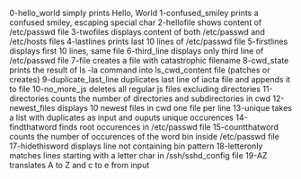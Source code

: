 0-hello_world simply prints Hello, World
1-confused_smiley prints a confused smiley, escaping special char
2-hellofile shows content of /etc/passwd file
3-twofiles displays content of both /etc/passwd and /etc/hosts files
4-lastlines prints last 10 lines of /etc/passwd file
5-firstlines displays first 10 lines, same file
6-third_line displays only third line of /etc/passwd file
7-file creates a file with catastrophic filename
8-cwd_state prints the result of ls -la command into ls_cwd_content file (patches or creates)
9-duplicate_last_line duplicates last line of iacta file and appends it to file
10-no_more_js deletes all regular js files excluding directories
11-directories counts the number of directories and subdirectories in cwd
12-newest_files displays 10 newest files in cwd one file per line
13-unique takes a list with duplicates as input and ouputs unique occurences
14-findthatword finds root occurences in /etc/passwd file
15-countthatword counts the number of occurences of the word bin inside /etc/passwd file
17-hidethisword displays line not containing bin pattern
18-letteronly matches lines starting with a letter char in /ssh/sshd_config file
19-AZ translates A to Z and c to e from input
